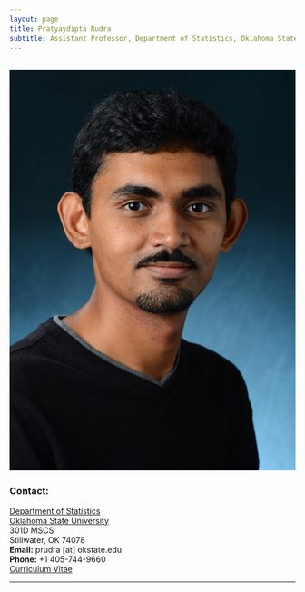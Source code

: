 ```yaml
---
layout: page
title: Pratyaydipta Rudra
subtitle: Assistant Professor, Department of Statistics, Oklahoma State University
---
```


<div class="container">
<div class="row">&nbsp;</div>
<div class="row">
	<div class="col-md-3"><a class="thumb" href="#">
		<img src="img/headshot1.jpg" class="img-responsive" alt="Pratyaydipta Rudra"/></a>
	</div>
	<div class="col-md-6">
	<h3>Contact:</h3>
		<p> <a href = "http://statistics.okstate.edu", target = "_blank"> Department of Statistics</a> <br>
		<a href="https://go.okstate.edu/"> Oklahoma State University </a> <br>
		301D MSCS <br>
		Stillwater, OK 74078 <br>
		<strong>Email:</strong> prudra [at] okstate.edu <br>
		<strong>Phone:</strong> +1 405-744-9660 <br>
		<a href = "http://statistics.okstate.edu/images/documents/CV_PratyaydiptaRudra.pdf"> Curriculum Vitae </a>
		</p>
	</div>
</div>
	
<hr>
	

	


		

     








